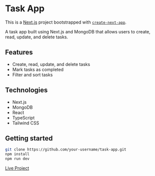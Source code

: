 # Task App
This is a [Next.js](https://nextjs.org/) project bootstrapped with [`create-next-app`](https://github.com/vercel/next.js/tree/canary/packages/create-next-app).

A task app built using Next.js and MongoDB that allows users to create, read, update, and delete tasks.

## Features

* Create, read, update, and delete tasks
* Mark tasks as completed
* Filter and sort tasks

## Technologies

* Next.js
* MongoDB
* React
* TypeScript
* Tailwind CSS

## Getting started

```bash
git clone https://github.com/your-username/task-app.git
npm install
npm run dev
```

[Live Project](https://fitask-7qhcjw5bv-radhey30.vercel.app/)
